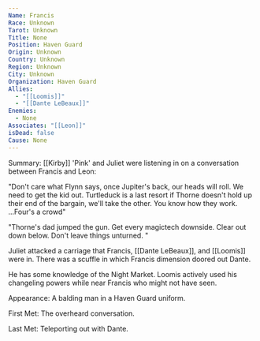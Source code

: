```yaml
---
Name: Francis
Race: Unknown
Tarot: Unknown
Title: None
Position: Haven Guard
Origin: Unknown
Country: Unknown
Region: Unknown
City: Unknown
Organization: Haven Guard
Allies:
  - "[[Loomis]]"
  - "[[Dante LeBeaux]]"
Enemies:
  - None
Associates: "[[Leon]]"
isDead: false
Cause: None
---
```

Summary:
[[Kirby]] 'Pink' and Juliet were listening in on a conversation between Francis and Leon:

"Don't care what Flynn says, once Jupiter's back, our heads will roll. We need to get the kid out. Turtleduck is a last resort if Thorne doesn't hold up their end of the bargain, we'll take the other. You know how they work. ...Four's a crowd"

"Thorne's dad jumped the gun. Get every magictech downside. Clear out down below. Don't leave things unturned. "

Juliet attacked a carriage that Francis, [[Dante LeBeaux]], and [[Loomis]] were in. There was a scuffle in which Francis dimension doored out Dante. 

He has some knowledge of the Night Market. Loomis actively used his changeling powers while near Francis who might not have seen. 

Appearance: 
A balding man in a Haven Guard uniform. 

First Met: 
The overheard conversation.

Last Met: 
Teleporting out with Dante.

